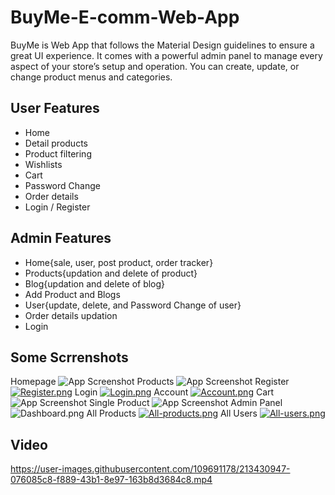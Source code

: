 
# BuyMe-E-comm-Web-App

BuyMe is Web App that follows the Material Design guidelines to ensure a great UI experience. It comes with a powerful admin panel to manage every aspect of your store’s setup and operation. You can create, update, or change product menus and categories.


## User Features
- Home
- Detail products
- Product filtering
- Wishlists
- Cart
- Password Change
- Order details
- Login / Register

## Admin Features

- Home{sale, user, post product, order tracker}
- Products{updation and delete of product}
- Blog{updation and delete of blog}
- Add Product and Blogs
- User{update, delete, and Password Change of user}
- Order details updation
- Login

## Some Scrrenshots

Homepage
![App Screenshot](https://i.postimg.cc/PrLFy6w6/image1.png)
Products
![App Screenshot](https://i.postimg.cc/tRwvJLSX/Image3.png)
Register
[![Register.png](https://i.postimg.cc/y6yW8HYR/Register.png)](https://postimg.cc/s113TbWf)
Login
[![Login.png](https://i.postimg.cc/T1fwJkQh/Login.png)](https://postimg.cc/wy4g6QCd)
Account
[![Account.png](https://i.postimg.cc/RZ0fw0bK/Account.png)](https://postimg.cc/9rvrhc2Q)
Cart
![App Screenshot](https://i.postimg.cc/ZR9gDZ7M/Cart.png)
Single Product
![App Screenshot](https://i.postimg.cc/7LzZ8vWf/single-Product.png)
Admin Panel 
![Dashboard.png](https://i.postimg.cc/Bv8bNP39/Dashboard.png)
All Products
[![All-products.png](https://i.postimg.cc/J7jy9XkR/All-products.png)](https://postimg.cc/9zFF9rbk)
All Users
[![All-users.png](https://i.postimg.cc/NfYyY06m/All-users.png)](https://postimg.cc/Jt675Mdz)

## Video 

https://user-images.githubusercontent.com/109691178/213430947-076085c8-f889-43b1-8e97-163b8d3684c8.mp4

